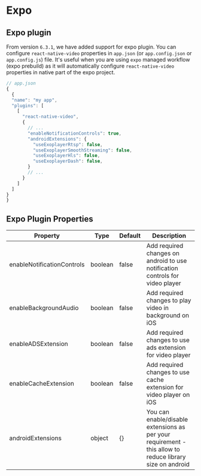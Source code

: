 # Expo

## Expo plugin
From version `6.3.1`, we have added support for expo plugin. You can configure `react-native-video` properties in `app.json` (or `app.config.json` or `app.config.js`) file.
It's useful when you are using `expo` managed workflow (expo prebuild) as it will automatically configure `react-native-video` properties in native part of the expo project.

```javascript
// app.json
{
  {
  "name": "my app",
  "plugins": [
    [
      "react-native-video",
      {
        // ...
        "enableNotificationControls": true,
        "androidExtensions": {
          "useExoplayerRtsp": false,
          "useExoplayerSmoothStreaming": false,
          "useExoplayerHls": false,
          "useExoplayerDash": false,
        }
        // ...
      }
    ]
  ]
}
}
```

## Expo Plugin Properties

| Property | Type | Default | Description |
| --- | --- | --- | --- |
| enableNotificationControls | boolean | false | Add required changes on android to use notification controls for video player |
| enableBackgroundAudio | boolean | false | Add required changes to play video in background on iOS |
| enableADSExtension | boolean | false | Add required changes to use ads extension for video player |
| enableCacheExtension | boolean | false | Add required changes to use cache extension for video player on iOS |
| androidExtensions | object | {} | You can enable/disable extensions as per your requirement - this allow to reduce library size on android |